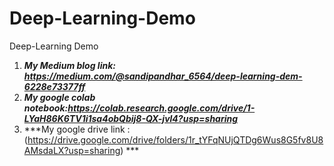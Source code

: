 # Deep-Learning-Demo
Deep-Learning Demo

1. ***My Medium blog link: https://medium.com/@sandipandhar_6564/deep-learning-dem-6228e73377ff***
2. ***My google colab notebook:https://colab.research.google.com/drive/1-LYaH86K6TV1i1sa4obQbij8-QX-jvl4?usp=sharing***
3. ***My google drive link :(https://drive.google.com/drive/folders/1r_tYFqNUjQTDg6Wus8G5fv8U8AMsdaLX?usp=sharing) ***
